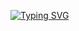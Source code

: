 [![Typing SVG](https://readme-typing-svg.demolab.com?font=Fira+Code&weight=500&pause=1000&color=36BCF7&center=true&vCenter=true&width=700&lines=ML+Engineer+%7C+DevOps+Engineer+%7C+GSSoC+Contributor'25&repeat=true)](https://git.io/typing-svg)
